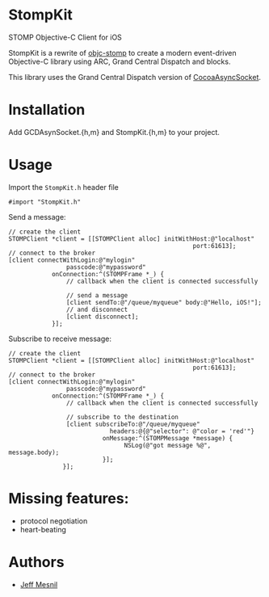 StompKit
========

STOMP Objective-C Client for iOS

StompKit is a rewrite of [objc-stomp](https://github.com/juretta/objc-stomp) to create a modern event-driven Objective-C library using ARC, Grand Central Dispatch and blocks.

This library uses the Grand Central Dispatch version of [CocoaAsyncSocket](https://github.com/robbiehanson/CocoaAsyncSocket).

# Installation

Add GCDAsynSocket.{h,m} and StompKit.{h,m} to your project.

# Usage

Import the `StompKit.h` header file

```objc
#import "StompKit.h"
```

Send a message:

```objc
// create the client
STOMPClient *client = [[STOMPClient alloc] initWithHost:@"localhost"
                                                   port:61613];
// connect to the broker
[client connectWithLogin:@"mylogin"
                passcode:@"mypassword"
            onConnection:^(STOMPFrame *_) {
                // callback when the client is connected successfully

                // send a message
                [client sendTo:@"/queue/myqueue" body:@"Hello, iOS!"];
                // and disconnect
                [client disconnect];
            }];
```

Subscribe to receive message:

```objc
// create the client
STOMPClient *client = [[STOMPClient alloc] initWithHost:@"localhost"
                                                   port:61613];
// connect to the broker
[client connectWithLogin:@"mylogin"
                passcode:@"mypassword"
            onConnection:^(STOMPFrame *_) {
                // callback when the client is connected successfully

                // subscribe to the destination
                [client subscribeTo:@"/queue/myqueue"
                            headers:@{@"selector": @"color = 'red'"}
                          onMessage:^(STOMPMessage *message) {
                                NSLog(@"got message %@", message.body);
                          }];
               }];
```


# Missing features:

* protocol negotiation
* heart-beating

# Authors

* [Jeff Mesnil](http://jmesnil.net/)

